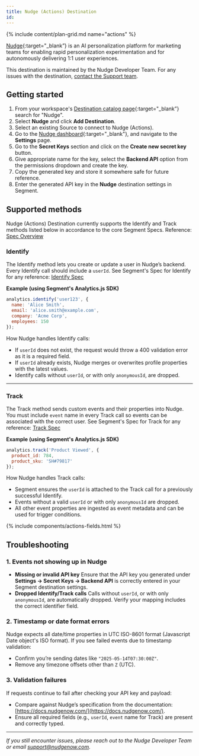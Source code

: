 ```yaml
---
title: Nudge (Actions) Destination
id: 
---
```


{% include content/plan-grid.md name="actions" %}

[Nudge](https://nudgenow.com/?utm_source=segmentio&utm_medium=docs&utm_campaign=partners){:target="_blank”} is an AI personalization platform for marketing teams for enabling rapid personalization experimentation and for autonomously delivering 1:1 user experiences.

This destination is maintained by the Nudge Developer Team. For any issues with the destination, [contact the Support team](mailto:support@nudgenow.com).

## Getting started

1. From your workspace's [Destination catalog page](https://app.segment.com/goto-my-workspace/destinations/catalog){:target="_blank”} search for "Nudge".
2. Select **Nudge** and click **Add Destination**.
3. Select an existing Source to connect to Nudge (Actions).
4. Go to the [Nudge dashboard](https://dashboard.nudgenow.com){:target="_blank"}, and navigate to the **Settings** page.
5. Go to the **Secret Keys** section and click on the **Create new secret key** button.
6. Give appropriate name for the key, select the **Backend API** option from the permissions dropdown and create the key.
7. Copy the generated key and store it somewhere safe for future reference.
8. Enter the generated API key in the **Nudge** destination settings in Segment.

## Supported methods

Nudge (Actions) Destination currently supports the Identify and Track methods listed below in accordance to the core Segment Specs. Reference: [Spec Overview](https://segment.com/docs/connections/spec/)

### Identify

The Identify method lets you create or update a user in Nudge’s backend. Every Identify call should include a `userId`. See Segment's Spec for Identify for any reference: [Identify Spec](https://segment.com/docs/connections/spec/identify/)

**Example (using Segment's Analytics.js SDK)**

```js
analytics.identify('user123', {
  name: 'Alice Smith',
  email: 'alice.smith@example.com',
  company: 'Acme Corp',
  employees: 150
});
```

How Nudge handles Identify calls:

* If `userId` does not exist, the request would throw a 400 validation error as it is a required field.
* If `userId` already exists, Nudge merges or overwrites profile properties with the latest values.
* Identify calls without `userId`, or with only `anonymousId`, are dropped.

---

### Track

The Track method sends custom events and their properties into Nudge. You must include `event` name in every Track call so events can be associated with the correct user. See Segment's Spec for Track for any reference: [Track Spec](https://segment.com/docs/connections/spec/track/)

**Example (using Segment's Analytics.js SDK)**

```js
analytics.track('Product Viewed', {
  product_id: 784,
  product_sku: 'SH#79817'
});
```

How Nudge handles Track calls:

* Segment ensures the `userId` is attached to the Track call for a previously successful Identify.
* Events without a valid `userId` or with only `anonymousId` are dropped.
* All other event properties are ingested as event metadata and can be used for trigger conditions.


{% include components/actions-fields.html %}

## Troubleshooting

### 1. Events not showing up in Nudge

* **Missing or invalid API key**
  Ensure that the API key you generated under **Settings → Secret Keys → Backend API** is correctly entered in your Segment destination settings.
* **Dropped Identify/Track calls**
  Calls without `userId`, or with only `anonymousId`, are automatically dropped. Verify your mapping includes the correct identifier field.

### 2. Timestamp or date format errors

Nudge expects all date/time properties in UTC ISO-8601 format (Javascript Date object's ISO format). If you see failed events due to timestamp validation:

* Confirm you’re sending dates like `"2025-05-14T07:30:00Z"`.
* Remove any timezone offsets other than `Z` (UTC).

### 3. Validation failures

If requests continue to fail after checking your API key and payload:

* Compare against Nudge’s specification from the documentation: [https://docs.nudgenow.com/](https://docs.nudgenow.com/).
* Ensure all required fields (e.g., `userId`, `event` name for Track) are present and correctly typed.

---

*If you still encounter issues, please reach out to the Nudge Developer Team or email [support@nudgenow.com](mailto:support@nudgenow.com).*
